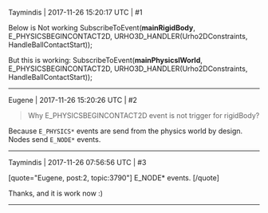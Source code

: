 Taymindis | 2017-11-26 15:20:17 UTC | #1

Below is Not working 
 SubscribeToEvent(**mainRigidBody**, E_PHYSICSBEGINCONTACT2D, URHO3D_HANDLER(Urho2DConstraints, HandleBallContactStart));


But this is working:
 SubscribeToEvent(**mainPhysicslWorld**, E_PHYSICSBEGINCONTACT2D, URHO3D_HANDLER(Urho2DConstraints, HandleBallContactStart));

-------------------------

Eugene | 2017-11-26 15:20:26 UTC | #2

> Why E_PHYSICSBEGINCONTACT2D event is not trigger for rigidBody?

Because `E_PHYSICS*` events are send from the physics world by design.
Nodes send `E_NODE*` events.

-------------------------

Taymindis | 2017-11-26 07:56:56 UTC | #3

[quote="Eugene, post:2, topic:3790"]
E_NODE* events.
[/quote]

Thanks, and it is work now :)

-------------------------

